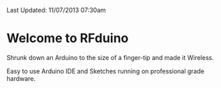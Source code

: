 Last Updated: 11/07/2013 07:30am

Welcome to RFduino
==================

Shrunk down an Arduino to the size of a finger-tip and made it Wireless.

Easy to use Arduino IDE and Sketches running on professional grade hardware.
